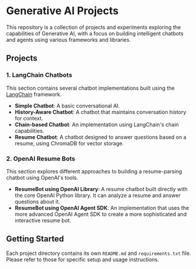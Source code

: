# Generative AI Projects

This repository is a collection of projects and experiments exploring the capabilities of Generative AI, with a focus on building intelligent chatbots and agents using various frameworks and libraries.

## Projects

### 1. LangChain Chatbots

This section contains several chatbot implementations built using the [LangChain](https://www.langchain.com/) framework.

- **Simple Chatbot**: A basic conversational AI.
- **History-Aware Chatbot**: A chatbot that maintains conversation history for context.
- **Chain-based Chatbot**: An implementation using LangChain's chain capabilities.
- **Resume Chatbot**: A chatbot designed to answer questions based on a resume, using ChromaDB for vector storage.

### 2. OpenAI Resume Bots

This section explores different approaches to building a resume-parsing chatbot using OpenAI's tools.

- **ResumeBot using OpenAI Library**: A resume chatbot built directly with the core OpenAI Python library. It can analyze a resume and answer questions about it.
- **ResumeBot using OpenAI Agent SDK**: An implementation that uses the more advanced OpenAI Agent SDK to create a more sophisticated and interactive resume bot.

## Getting Started

Each project directory contains its own `README.md` and `requirements.txt` file. Please refer to those for specific setup and usage instructions.
